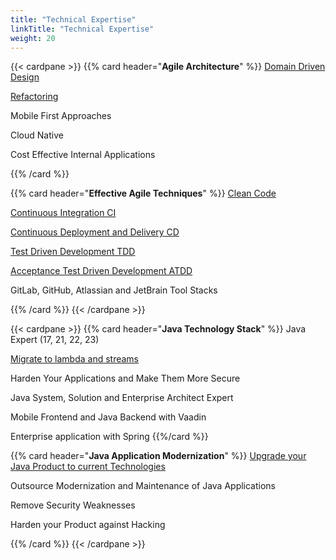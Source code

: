 ```yaml
---
title: "Technical Expertise"
linkTitle: "Technical Expertise"
weight: 20
---
```


{{< cardpane >}}
{{% card header="**Agile Architecture**" %}}
[Domain Driven Design](../../blog/2022/modular-monoliths-are-the-new-graal)

[Refactoring](../../blog/2020/legacy-systems-refactoring/)

Mobile First Approaches

Cloud Native

Cost Effective Internal Applications

{{% /card %}}

{{% card header="**Effective Agile Techniques**" %}}
[Clean Code](../../blog/2018/why-is-it-so-cool-to-develop-with-java)

[Continuous Integration CI](../../blog/2018/why-is-it-so-cool-to-develop-with-java)

[Continuous Deployment and Delivery CD](../../blog/2018/why-is-it-so-cool-to-develop-with-java)

[Test Driven Development TDD](../../blog/2018/why-is-it-so-cool-to-develop-with-java)

[Acceptance Test Driven Development ATDD](../../blog/2018/why-is-it-so-cool-to-develop-with-java)

GitLab, GitHub, Atlassian and JetBrain Tool Stacks

{{% /card %}}
{{< /cardpane >}}

{{< cardpane >}}
{{% card header="**Java Technology Stack**" %}}
Java Expert (17, 21, 22, 23)

[Migrate to lambda and streams](../../blog/2021/modern-java-development/)

Harden Your Applications and Make Them More Secure

Java System, Solution and Enterprise Architect Expert

Mobile Frontend and Java Backend with Vaadin

Enterprise application with Spring
{{%/card %}}

{{% card header="**Java Application Modernization**" %}}
[Upgrade your Java Product to current Technologies](../../blog/2017/why-use-current-software-components/)

Outsource Modernization and Maintenance of Java Applications

Remove Security Weaknesses

Harden your Product against Hacking

{{% /card %}}
{{< /cardpane >}}
